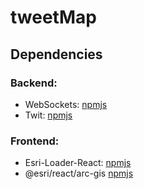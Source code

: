 # tweetMap

## Dependencies

### Backend:
* WebSockets: [npmjs](https://https://www.npmjs.com/package/ws) 
* Twit: [npmjs](https://www.npmjs.com/package/twit)

### Frontend:
* Esri-Loader-React: [npmjs](https://www.npmjs.com/package/esri-loader-react)
* @esri/react/arc-gis [npmjs](https://www.npmjs.com/package/@esri/react-arcgis)
